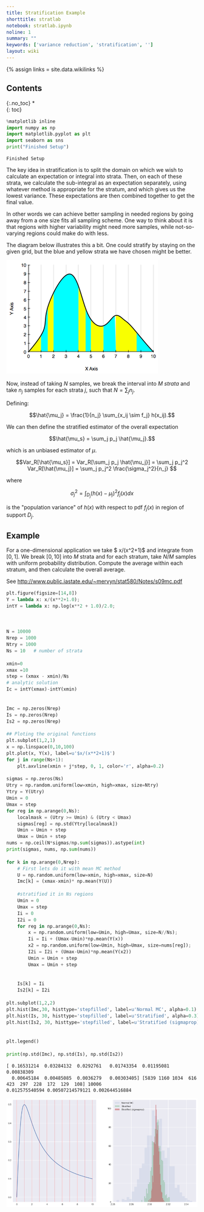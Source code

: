 ```yaml
---
title: Stratification Example
shorttitle: stratlab
notebook: stratlab.ipynb
noline: 1
summary: ""
keywords: ['variance reduction', 'stratification', '']
layout: wiki
---
```

{% assign links = site.data.wikilinks %}

## Contents
{:.no_toc}
*  
{: toc}




```python
%matplotlib inline
import numpy as np
import matplotlib.pyplot as plt
import seaborn as sns
print("Finished Setup")
```


    Finished Setup


The key idea in stratification is to split the domain on which we wish to calculate an expectation or integral into strata. Then, on each of these strata, we calculate the sub-integral as an expectation separately, using whatever method is appropriate for the stratum, and which gives us the lowest variance. These expectations are then combined together to get the final value.

In other words we can achieve better sampling in needed regions by going away from a one size fits all sampling scheme. One way to think about it is that regions with higher variability might need more samples, while not-so-varying regions could make do with less.

The diagram below illustrates this a bit. One could stratify by staying on the given grid, but the blue and yellow strata we have chosen might be better.

![](images/strat.png)



Now, instead of taking $N$ samples, we break the interval into $M$ _strata_ and take $n_j$ samples for each
strata $j$, such that $N=\sum_j n_j$.

Defining:

$$\hat{\mu_j} = \frac{1}{n_j} \sum_{x_ij \sim f_j} h(x_ij).$$

We can then define the stratified estimator of the overall expectation

$$\hat{\mu_s} = \sum_j p_j \hat{\mu_j}.$$

which is an unbiased estimator of $\mu$. 

$$Var_R[\hat{\mu_s}] =  Var_R[\sum_j p_j \hat{\mu_j}] =  \sum_j p_j^2 Var_R[\hat{\mu_j}] =  \sum_j p_j^2 \frac{\sigma_j^2}{n_j} $$

where

$$\sigma_j^2 = \int_{D_j}  (h(x) - \mu_j)^2 f_j(x) dx $$

is the "population variance" of $h(x)$ with respect to pdf $f_j(x)$ in region of support $D_j$.

## Example

For a  one-dimensional application we take $ x/(x^2+1)$ and integrate from $[0,1]$.
We break $[0,10]$ into $M$ strata and for each stratum, take $N/M$ samples
with uniform probability distribution. Compute the average within each 
stratum, and then calculate the overall average. 

See http://www.public.iastate.edu/~mervyn/stat580/Notes/s09mc.pdf



```python
plt.figure(figsize=[14,8])
Y = lambda x: x/(x**2+1.0);
intY = lambda x: np.log(x**2 + 1.0)/2.0;



N = 10000
Nrep = 1000
Ntry = 1000
Ns = 10   # number of strata 

xmin=0
xmax =10
step = (xmax - xmin)/Ns
# analytic solution 
Ic = intY(xmax)-intY(xmin)


Imc = np.zeros(Nrep)
Is = np.zeros(Nrep)
Is2 = np.zeros(Nrep)

## Ploting the original functions 
plt.subplot(1,2,1)
x = np.linspace(0,10,100)
plt.plot(x, Y(x), label=u'$x/(x**2+1)$')
for j in range(Ns+1):
    plt.axvline(xmin + j*step, 0, 1, color='r', alpha=0.2)
    
sigmas = np.zeros(Ns)
Utry = np.random.uniform(low=xmin, high=xmax, size=Ntry)
Ytry = Y(Utry)
Umin = 0 
Umax = step
for reg in np.arange(0,Ns):
    localmask = (Utry >= Umin) & (Utry < Umax)
    sigmas[reg] = np.std(Ytry[localmask])
    Umin = Umin + step
    Umax = Umin + step
nums = np.ceil(N*sigmas/np.sum(sigmas)).astype(int)
print(sigmas, nums, np.sum(nums))
    
for k in np.arange(0,Nrep):
    # First lets do it with mean MC method 
    U = np.random.uniform(low=xmin, high=xmax, size=N)
    Imc[k] = (xmax-xmin)* np.mean(Y(U))

    #stratified it in Ns regions
    Umin = 0 
    Umax = step
    Ii = 0
    I2i = 0
    for reg in np.arange(0,Ns):
        x = np.random.uniform(low=Umin, high=Umax, size=N//Ns);
        Ii = Ii + (Umax-Umin)*np.mean(Y(x))
        x2 = np.random.uniform(low=Umin, high=Umax, size=nums[reg]);
        I2i = I2i + (Umax-Umin)*np.mean(Y(x2))
        Umin = Umin + step
        Umax = Umin + step


    Is[k] = Ii
    Is2[k] = I2i

plt.subplot(1,2,2)
plt.hist(Imc,30, histtype='stepfilled', label=u'Normal MC', alpha=0.1)
plt.hist(Is, 30, histtype='stepfilled', label=u'Stratified', alpha=0.3)
plt.hist(Is2, 30, histtype='stepfilled', label=u'Stratified (sigmaprop)', alpha=0.5)


plt.legend()

print(np.std(Imc), np.std(Is), np.std(Is2))
```


    [ 0.16531214  0.03284132  0.0292761   0.01743354  0.01195081  0.00838309
      0.00645184  0.00485085  0.0036279   0.00303405] [5839 1160 1034  616  423  297  228  172  129  108] 10006
    0.012575540594 0.00507214579121 0.002644516884



![png](stratlab_files/stratlab_7_1.png)




```python

```

